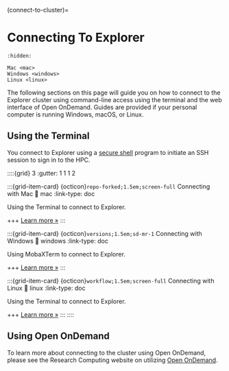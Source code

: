 (connect-to-cluster)=
# Connecting To Explorer

```{toctree}
:hidden:

Mac <mac>
Windows <windows>
Linux <linux>
```

The following sections on this page will guide you on how to connect to the Explorer cluster using command-line access using the terminal and the web interface of Open OnDemand. Guides are provided if your personal computer is running Windows, macOS, or Linux.


## Using the Terminal
You connect to Explorer using a [secure shell] program to initiate an SSH session to
sign in to the HPC.

::::{grid} 3
:gutter: 1 1 1 2

:::{grid-item-card} {octicon}`repo-forked;1.5em;screen-full` Connecting with Mac
:link: mac
:link-type: doc

Using the Terminal to connect to Explorer.

+++
[Learn more »](mac)
:::

:::{grid-item-card} {octicon}`versions;1.5em;sd-mr-1` Connecting with Windows
:link: windows
:link-type: doc

Using MobaXTerm to connect to Explorer.

+++
[Learn more »](windows)
:::

:::{grid-item-card} {octicon}`workflow;1.5em;screen-full` Connecting with Linux
:link: linux
:link-type: doc

Using the Terminal to connect to Explorer.

+++
[Learn more »](linux)
:::
::::

## Using Open OnDemand
To learn more about connecting to the cluster using Open OnDemand, please see the Research Computing website on utilizing [Open OnDemand](https://rc.northeastern.edu/ood/).

[secure shell]: https://www.ssh.com/ssh/protocol/
